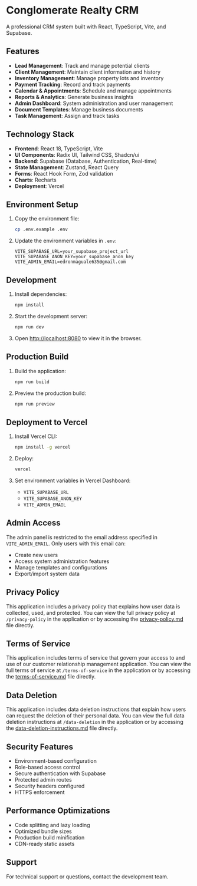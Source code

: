 # Conglomerate Realty CRM

A professional CRM system built with React, TypeScript, Vite, and Supabase.

## Features

- **Lead Management**: Track and manage potential clients
- **Client Management**: Maintain client information and history
- **Inventory Management**: Manage property lots and inventory
- **Payment Tracking**: Record and track payments
- **Calendar & Appointments**: Schedule and manage appointments
- **Reports & Analytics**: Generate business insights
- **Admin Dashboard**: System administration and user management
- **Document Templates**: Manage business documents
- **Task Management**: Assign and track tasks

## Technology Stack

- **Frontend**: React 18, TypeScript, Vite
- **UI Components**: Radix UI, Tailwind CSS, Shadcn/ui
- **Backend**: Supabase (Database, Authentication, Real-time)
- **State Management**: Zustand, React Query
- **Forms**: React Hook Form, Zod validation
- **Charts**: Recharts
- **Deployment**: Vercel

## Environment Setup

1. Copy the environment file:
   ```bash
   cp .env.example .env
   ```

2. Update the environment variables in `.env`:
   ```env
   VITE_SUPABASE_URL=your_supabase_project_url
   VITE_SUPABASE_ANON_KEY=your_supabase_anon_key
   VITE_ADMIN_EMAIL=edronmaguale635@gmail.com
   ```

## Development

1. Install dependencies:
   ```bash
   npm install
   ```

2. Start the development server:
   ```bash
   npm run dev
   ```

3. Open [http://localhost:8080](http://localhost:8080) to view it in the browser.

## Production Build

1. Build the application:
   ```bash
   npm run build
   ```

2. Preview the production build:
   ```bash
   npm run preview
   ```

## Deployment to Vercel

1. Install Vercel CLI:
   ```bash
   npm install -g vercel
   ```

2. Deploy:
   ```bash
   vercel
   ```

3. Set environment variables in Vercel Dashboard:
   - `VITE_SUPABASE_URL`
   - `VITE_SUPABASE_ANON_KEY`
   - `VITE_ADMIN_EMAIL`

## Admin Access

The admin panel is restricted to the email address specified in `VITE_ADMIN_EMAIL`. Only users with this email can:
- Create new users
- Access system administration features
- Manage templates and configurations
- Export/import system data

## Privacy Policy

This application includes a privacy policy that explains how user data is collected, used, and protected. You can view the full privacy policy at `/privacy-policy` in the application or by accessing the [privacy-policy.md](public/privacy-policy.md) file directly.

## Terms of Service

This application includes terms of service that govern your access to and use of our customer relationship management application. You can view the full terms of service at `/terms-of-service` in the application or by accessing the [terms-of-service.md](public/terms-of-service.md) file directly.

## Data Deletion

This application includes data deletion instructions that explain how users can request the deletion of their personal data. You can view the full data deletion instructions at `/data-deletion` in the application or by accessing the [data-deletion-instructions.md](public/data-deletion-instructions.md) file directly.

## Security Features

- Environment-based configuration
- Role-based access control
- Secure authentication with Supabase
- Protected admin routes
- Security headers configured
- HTTPS enforcement

## Performance Optimizations

- Code splitting and lazy loading
- Optimized bundle sizes
- Production build minification
- CDN-ready static assets

## Support

For technical support or questions, contact the development team.